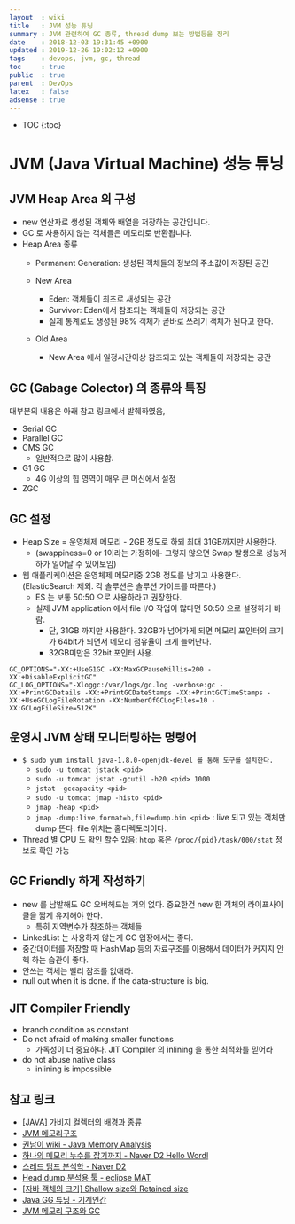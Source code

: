 ```yaml
---
layout  : wiki
title   : JVM 성능 튜닝 
summary : JVM 관련하여 GC 종류, thread dump 보는 방법등을 정리
date    : 2018-12-03 19:31:45 +0900
updated : 2019-12-26 19:02:12 +0900
tags    : devops, jvm, gc, thread
toc     : true
public  : true
parent  : DevOps
latex   : false
adsense : true
--- 
```


* TOC
{:toc}

# JVM (Java Virtual Machine) 성능 튜닝

## JVM Heap Area 의 구성
* new 연산자로 생성된 객체와 배열을 저장하는 공간입니다.
* GC 로 사용하지 않는 객체들은 메모리로 반환됩니다.
* Heap Area 종류
	* Permanent Generation: 생성된 객체들의 정보의 주소값이 저장된 공간
	* New Area
		* Eden: 객체들이 최초로 새성되는 공간
		* Survivor: Eden에서 참조되는 객체들이 저장되는 공간
		* 실제 통계로도 생성된 98% 객체가 곧바로 쓰레기 객체가 된다고 한다.

	* Old Area
		* New Area 에서 일정시간이상 참조되고 있는 객체들이 저장되는 공간 

## GC (Gabage Colector) 의 종류와 특징

대부분의 내용은 아래 참고 링크에서 발췌하였음,

* Serial GC
* Parallel GC
* CMS GC
	* 일반적으로 많이 사용함.
* G1 GC
	* 4G 이상의 힙 영역이 매우 큰 머신에서 설정
* ZGC

## GC 설정
* Heap Size = 운영체제 메모리 - 2GB 정도로 하되 최대 31GB까지만 사용한다.
	* (swappiness=0 or 1이라는 가정하에- 그렇지 않으면 Swap 발생으로 성능저하가 일어날 수 있어보임)
* 웹 애플리케이션은 운영체제 메모리중 2GB 정도를 남기고 사용한다.  (ElasticSearch 제외. 각 솔루션은 솔루션 가이드를 따른다.)
  * ES 는 보통 50:50 으로 사용하라고 권장한다.
  * 실제 JVM application 에서 file I/O 작업이 많다면 50:50 으로 설정하기 바람.
	* 단, 31GB 까지만 사용한다. 32GB가 넘어가게 되면 메모리 포인터의 크기가 64bit가 되면서 메모리 점유율이 크게 늘어난다.
	* 32GB미만은 32bit 포인터 사용. 

```
GC_OPTIONS="-XX:+UseG1GC -XX:MaxGCPauseMillis=200 -XX:+DisableExplicitGC"
GC_LOG_OPTIONS="-Xloggc:/var/logs/gc.log -verbose:gc -XX:+PrintGCDetails -XX:+PrintGCDateStamps -XX:+PrintGCTimeStamps -XX:+UseGCLogFileRotation -XX:NumberOfGCLogFiles=10 -XX:GCLogFileSize=512K"
```


## 운영시 JVM 상태 모니터링하는 명령어

* `$ sudo yum install java-1.8.0-openjdk-devel 를 통해 도구를 설치한다.`
	* `sudo -u tomcat jstack <pid>`
	* `sudo -u tomcat jstat -gcutil -h20 <pid> 1000`
	* `jstat -gccapacity <pid>`
	* `sudo -u tomcat jmap -histo <pid>`
	* `jmap -heap <pid>`
	* `jmap -dump:live,format=b,file=dump.bin <pid>` : live 되고 있는 객체만 dump 뜬다. file 위치는 홈디렉토리이다.
* Thread 별 CPU 도 확인 할수 있음: `htop` 혹은 `/proc/{pid}/task/000/stat` 정보로 확인 가능 

## GC Friendly 하게 작성하기

* new 를 남발해도 GC 오버헤드는 거의 없다. 중요한건 new 한 객체의 라이프사이클을 짧게 유지해야 한다. 
  * 특히 지역변수가 참조하는 객체들
* LinkedList 는 사용하지 않는게 GC 입장에서는 좋다.
* 중간데이터를 저장할 때 HashMap 등의 자료구조를 이용해서 데이터가 커지지 안헥 하는 습관이 좋다.
* 안쓰는 객체는 빨리 참조를 없애라.
* null out when it is done. if the data-structure is big.

## JIT Compiler Friendly 

* branch condition as constant
* Do not afraid of making smaller functions
  * 가독성이 더 중요하다. JIT Compiler 의 inlining 을 통한 최적화를 믿어라
* do not abuse native class
  * inlining is impossible

## 참고 링크

* [[JAVA] 가비지 컬렉터의 배경과 종류](https://okky.kr/article/379036)
* [JVM 메모리구조](https://www.google.com/url?sa=t&rct=j&q=&esrc=s&source=web&cd=2&ved=2ahUKEwi6lOjDq-fhAhXJS7wKHdCaBQUQFjABegQIBxAC&url=http%3A%2F%2Fjavaslave.tistory.com%2Fattachment%2Fcfile25.uf%402367C345566D35C5303FB9.pdf&usg=AOvVaw2yvS052I9N2riZ9fyqH1-I)
* [권남이 wiki - Java Memory Analysis](http://kwonnam.pe.kr/wiki/java/memory)
* [하나의 메모리 누수를 잡기까지 - Naver D2 Hello Wordl](https://d2.naver.com/helloworld/1326256)
* [스레드 덤프 분석학 - Naver D2](https://d2.naver.com/helloworld/10963)
* [Head dump 분석용 툴 - eclipse MAT](http://www.eclipse.org/mat/) 
* [[자바 객체의 크기] Shallow size와 Retained size](https://www.tuning-java.com/391)
* [Java GG 튜닝 - 기계인간](https://johngrib.github.io/wiki/java-gc-tuning/)
* [JVM 메모리 구조와 GC](https://johngrib.github.io/wiki/jvm-memory/)
 
